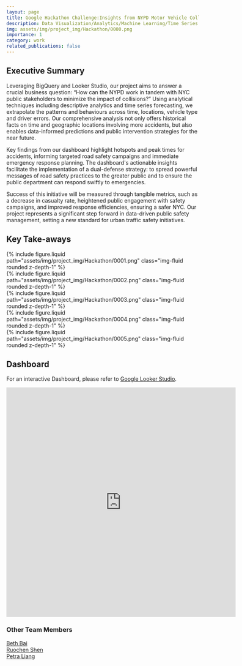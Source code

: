 ```yaml
---
layout: page
title: Google Hackathon Challenge:Insights from NYPD Motor Vehicle Collisions
description: Data Visualization/Analytics/Machine Learning/Time Series Analysis
img: assets/img/project_img/Hackathon/0000.png
importance: 1
category: work
related_publications: false
---
```


<div class="container-fluid mt-3 md-3">

<h2>Executive Summary</h2>

<p>Leveraging BigQuery and Looker Studio, our project aims to answer a crucial business question: “How can the NYPD work in tandem with NYC public stakeholders to minimize the impact of collisions?” Using analytical techniques including descriptive analytics and time series forecasting, we extrapolate the patterns and behaviours across time, locations, vehicle type and driver errors. Our comprehensive analysis not only offers historical facts on time and geographic locations involving more accidents, but also enables data-informed predictions and public intervention strategies for the near future.</p>

<p>Key findings from our dashboard highlight hotspots and peak times for accidents, informing targeted road safety campaigns and immediate emergency response planning. The dashboard's actionable insights facilitate the implementation of a dual-defense strategy: to spread powerful messages of road safety practices to the greater public and to ensure the public department can respond swiftly to emergencies.</p>

<p>Success of this initiative will be measured through tangible metrics, such as a decrease in casualty rate, heightened public engagement with safety campaigns, and improved response efficiencies, ensuring a safer NYC. Our project represents a significant step forward in data-driven public safety management, setting a new standard for urban traffic safety initiatives.</p>

</div>

<div class="container-fluid mt-3 md-3">

<h2>Key Take-aways</h2>

<div class="row">
    <div class="col-sm mt-3 mt-md-0">
        {% include figure.liquid path="assets/img/project_img/Hackathon/0001.png" class="img-fluid rounded z-depth-1" %}
    </div>
</div>

<div class="row">
    <div class="col-sm mt-3 mt-md-0">
        {% include figure.liquid path="assets/img/project_img/Hackathon/0002.png" class="img-fluid rounded z-depth-1" %}
    </div>
</div>

<div class="row">
    <div class="col-sm mt-3 mt-md-0">
        {% include figure.liquid path="assets/img/project_img/Hackathon/0003.png" class="img-fluid rounded z-depth-1" %}
    </div>
</div>

<div class="row">
    <div class="col-sm mt-3 mt-md-0">
        {% include figure.liquid path="assets/img/project_img/Hackathon/0004.png" class="img-fluid rounded z-depth-1" %}
    </div>
</div>

<div class="row">
    <div class="col-sm mt-3 mt-md-0">
        {% include figure.liquid path="assets/img/project_img/Hackathon/0005.png" class="img-fluid rounded z-depth-1" %}
    </div>
</div>


</div>

<div class="container-fluid mt-3 md-3">
<h2>Dashboard</h2>
</div>

<p>For an interactive Dashboard, please refer to <a href="https://lookerstudio.google.com/reporting/cfba91e9-89ae-487d-b955-9ef53013fd43/page/p_viqvel4red">Google Looker Studio</a>.</p>

<iframe width="600" height="600" src="https://lookerstudio.google.com/embed/reporting/e0625605-c992-4ddf-ad21-70a7490017f5/page/p_viqvel4red" frameborder="5" style="border:0" allowfullscreen sandbox="allow-storage-access-by-user-activation allow-scripts allow-same-origin allow-popups allow-popups-to-escape-sandbox"></iframe>

<div class="container-fluid mt-3 md-3">

<h3>Other Team Members</h3>
    <div class="row">
        <div class="col-sm">
        <a href = "https://www.linkedin.com/in/tsz-huen-bai-beth/">Beth Bai</a></div>
        <div class="col-sm">
        <a href = "https://www.linkedin.com/in/ruochenshen/">Ruochen Shen</a></div>
        <div class="col-sm">
        <a href = "https://www.linkedin.com/in/yizhouliang/">Petra Liang</a></div>
    </div>
</div>
